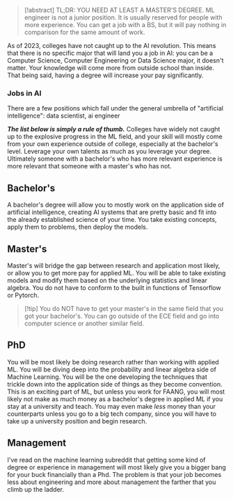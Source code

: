 >[!abstract] TL;DR: YOU NEED AT LEAST A MASTER'S DEGREE. ML engineer is not a junior position. It is usually reserved for people with more experience. You can get a job with a BS, but it will pay nothing in comparison for the same amount of work.

As of 2023, colleges have not caught up to the AI revolution. This means that there is no specific major that will land you a job in AI: you can be a Computer Science, Computer Engineering or Data Science major, it doesn't matter. Your knowledge will come more from outside school than inside. That being said, having a degree will increase your pay significantly.

### Jobs in AI
There are a few positions which fall under the general umbrella of "artificial intelligence": data scientist, ai engineer


***The list below is simply a rule of thumb.*** Colleges have widely not caught up to the explosive progress in the ML field, and your skill will mostly come from your own experience outside of college, especially at the bachelor's level. Leverage your own talents as much as you leverage your degree. Ultimately someone with a bachelor's who has more relevant experience is more relevant that someone with a master's who has not.

## Bachelor's

A bachelor's degree will allow you to mostly work on the application side of artificial intelligence, creating AI systems that are pretty basic and fit into the already established science of your time. You take existing concepts, apply them to problems, then deploy the models.

## Master's
Master's will bridge the gap between research and application most likely, or allow you to get more pay for applied ML. You will be able to take existing models and modify them based on the underlying statistics and linear algebra. You do not have to conform to the built in functions of Tensorflow or Pytorch.

>[!tip] You do NOT have to get your master's in the same field that you got your bachelor's. You can go outside of the ECE field and go into computer science or another similar field.



## PhD
You will be most likely be doing research rather than working with applied ML. You will be diving deep into the probability and linear algebra side of Machine Learning. You will be the one developing the techniques that trickle down into the application side of things as they become convention. This is an exciting part of ML, but unless you work for FAANG, you will most likely not make as much money as a bachelor's degree in applied ML if you stay at a university and teach. You may even make _less_ money than your counterparts unless you go to a big tech company, since you will have to take up a university position and begin research.

## Management
I've read on the machine learning subreddit that getting some kind of degree or experience in management will most likely give you a bigger bang for your buck financially than a Phd. The problem is that your job becomes less about engineering and more about management the farther that you climb up the ladder.